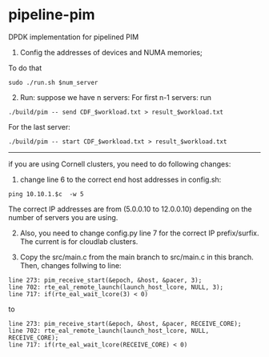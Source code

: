 # pipeline-pim
DPDK implementation for pipelined PIM

1. Config the addresses of devices and NUMA memories;

To do that
 ```
 sudo ./run.sh $num_server
 ```
   
2. Run: suppose we have n servers:
   For first n-1 servers: run
 ```
 ./build/pim -- send CDF_$workload.txt > result_$workload.txt
 ```
 For the last server:
  ```
 ./build/pim -- start CDF_$workload.txt > result_$workload.txt
 ```

 --------------------------------------------------------------------
if you are using Cornell clusters, you need to do following changes:

1. change line 6 to the correct end host addresses in config.sh:
```
ping 10.10.1.$c  -w 5
```
The correct IP addresses are from (5.0.0.10 to 12.0.0.10) depending on the number of servers you are using.

2. Also, you need to change config.py line 7 for the correct IP prefix/surfix. The current is for cloudlab clusters.

3. Copy the src/main.c from the main branch to src/main.c in this branch. Then, changes follwing to line:
```
line 273: pim_receive_start(&epoch, &host, &pacer, 3);
line 702: rte_eal_remote_launch(launch_host_lcore, NULL, 3); 
line 717: if(rte_eal_wait_lcore(3) < 0)
```
to 
```
line 273: pim_receive_start(&epoch, &host, &pacer, RECEIVE_CORE);
line 702: rte_eal_remote_launch(launch_host_lcore, NULL, RECEIVE_CORE); 
line 717: if(rte_eal_wait_lcore(RECEIVE_CORE) < 0)
```


